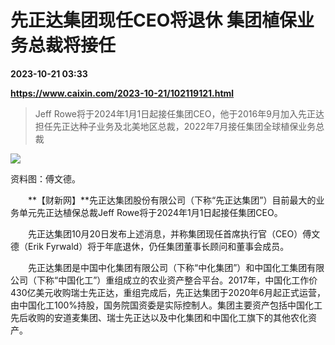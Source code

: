 # 先正达集团现任CEO将退休 集团植保业务总裁将接任

**2023-10-21 03:33**

**https://www.caixin.com/2023-10-21/102119121.html**

> Jeff Rowe将于2024年1月1日起接任集团CEO，他于2016年9月加入先正达担任先正达种子业务及北美地区总裁，2022年7月接任集团全球植保业务总裁

  

![](https://img.caixin.com/2023-10-21/169785894079776_840_560.jpg)

资料图：傅文德。

  

　　**【财新网】**先正达集团股份有限公司（下称“先正达集团”）目前最大的业务单元先正达植保总裁Jeff Rowe将于2024年1月1日起接任集团CEO。

　　先正达集团10月20日发布上述消息，并称集团现任首席执行官（CEO）傅文德（Erik Fyrwald）将于年底退休，仍任集团董事长顾问和董事会成员。

　　先正达集团是中国中化集团有限公司（下称“中化集团”）和中国化工集团有限公司（下称“中国化工”）重组成立的农业资产整合平台。2017年，中国化工作价430亿美元收购瑞士先正达，重组完成后，先正达集团于2020年6月起正式运营，由中国化工100%持股，国务院国资委是实际控制人。集团主要资产包括中国化工先后收购的安道麦集团、瑞士先正达以及中化集团和中国化工旗下的其他农化资产。
